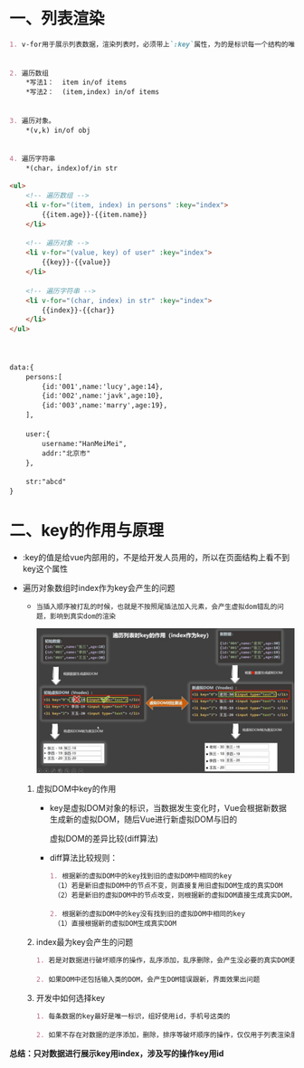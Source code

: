 # 一、列表渲染

```markdown
1. v-for用于展示列表数据，渲染列表时，必须带上`:key`属性，为的是标识每一个结构的唯一性


2. 遍历数组
	*写法1：  item in/of items
	*写法2：  (item,index) in/of items


3. 遍历对象。
	*(v,k) in/of obj


4. 遍历字符串
	*(char，index)of/in str
```

```html
<ul>
    <!-- 遍历数组 -->
    <li v-for="(item, index) in persons" :key="index">
        {{item.age}}-{{item.name}}
    </li>

    <!-- 遍历对象 -->
    <li v-for="(value, key) of user" :key="index">
        {{key}}-{{value}}
    </li>

    <!-- 遍历字符串 -->
    <li v-for="(char, index) in str" :key="index">
        {{index}}-{{char}}
    </li>
</ul>



data:{
    persons:[
        {id:'001',name:'lucy',age:14},
        {id:'002',name:'javk',age:10},
        {id:'003',name:'marry',age:19},
    ],
        
    user:{
        username:"HanMeiMei",
        addr:"北京市"
    },
        
    str:"abcd"
}
```



# 二、key的作用与原理

- :key的值是给vue内部用的，不是给开发人员用的，所以在页面结构上看不到key这个属性

- 遍历对象数组时index作为key会产生的问题

  - ```
    当插入顺序被打乱的时候，也就是不按照尾插法加入元素，会产生虚拟dom错乱的问题，影响到真实dom的渲染
    ```

    ![](img/index作为key.jpg)

  1. 虚拟DOM中key的作用

     - key是虚拟DOM对象的标识，当数据发生变化时，Vue会根据新数据生成新的虚拟DOM，随后Vue进行新虚拟DOM与旧的

       虚拟DOM的差异比较(diff算法)

     - diff算法比较规则：

       ```markdown
       1. 根据新的虚拟DOM中的key找到旧的虚拟DOM中相同的key
       	（1）若是新旧虚拟DOM中的节点不变，则直接复用旧虚拟DOM生成的真实DOM
       	（2）若是新旧的虚拟DOM中的节点改变，则根据新的虚拟DOM直接生成真实DOM，不复用
       	
       2. 根据新的虚拟DOM中的key没有找到旧的虚拟DOM中相同的key 
       	（1）直接根据新的虚拟DOM生成真实DOM
       ```

  2. index最为key会产生的问题		

     ```markdown
     1. 若是对数据进行破坏顺序的操作，乱序添加，乱序删除，会产生没必要的真实DOM更新，界面效果没问题，但是效率极低
     
     2. 如果DOM中还包括输入类的DOM，会产生DOM错误跟新，界面效果出问题
     ```

  3. 开发中如何选择key

     ```markdown
     1. 每条数据的key最好是唯一标识，组好使用id，手机号这类的
     
     2. 如果不存在对数据的逆序添加，删除，排序等破坏顺序的操作，仅仅用于列表渲染展示数据，使用index作为key是没问题的。
     ```

     

**总结：只对数据进行展示key用index，涉及写的操作key用id**





